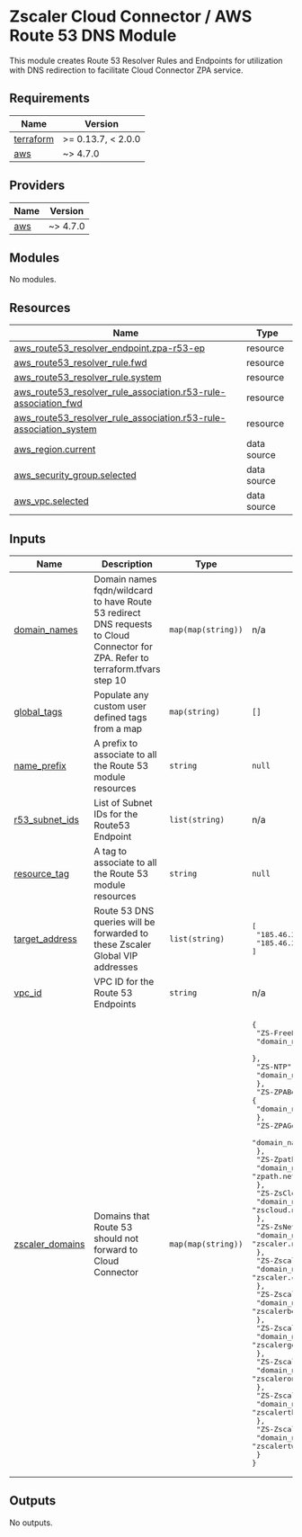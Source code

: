 # Zscaler Cloud Connector / AWS Route 53 DNS Module

This module creates Route 53 Resolver Rules and Endpoints for utilization with DNS redirection to facilitate Cloud Connector ZPA service.

<!-- BEGINNING OF PRE-COMMIT-TERRAFORM DOCS HOOK -->
## Requirements

| Name | Version |
|------|---------|
| <a name="requirement_terraform"></a> [terraform](#requirement\_terraform) | >= 0.13.7, < 2.0.0 |
| <a name="requirement_aws"></a> [aws](#requirement\_aws) | ~> 4.7.0 |

## Providers

| Name | Version |
|------|---------|
| <a name="provider_aws"></a> [aws](#provider\_aws) | ~> 4.7.0 |

## Modules

No modules.

## Resources

| Name | Type |
|------|------|
| [aws_route53_resolver_endpoint.zpa-r53-ep](https://registry.terraform.io/providers/hashicorp/aws/latest/docs/resources/route53_resolver_endpoint) | resource |
| [aws_route53_resolver_rule.fwd](https://registry.terraform.io/providers/hashicorp/aws/latest/docs/resources/route53_resolver_rule) | resource |
| [aws_route53_resolver_rule.system](https://registry.terraform.io/providers/hashicorp/aws/latest/docs/resources/route53_resolver_rule) | resource |
| [aws_route53_resolver_rule_association.r53-rule-association_fwd](https://registry.terraform.io/providers/hashicorp/aws/latest/docs/resources/route53_resolver_rule_association) | resource |
| [aws_route53_resolver_rule_association.r53-rule-association_system](https://registry.terraform.io/providers/hashicorp/aws/latest/docs/resources/route53_resolver_rule_association) | resource |
| [aws_region.current](https://registry.terraform.io/providers/hashicorp/aws/latest/docs/data-sources/region) | data source |
| [aws_security_group.selected](https://registry.terraform.io/providers/hashicorp/aws/latest/docs/data-sources/security_group) | data source |
| [aws_vpc.selected](https://registry.terraform.io/providers/hashicorp/aws/latest/docs/data-sources/vpc) | data source |

## Inputs

| Name | Description | Type | Default | Required |
|------|-------------|------|---------|:--------:|
| <a name="input_domain_names"></a> [domain\_names](#input\_domain\_names) | Domain names fqdn/wildcard to have Route 53 redirect DNS requests to Cloud Connector for ZPA. Refer to terraform.tfvars step 10 | `map(map(string))` | n/a | yes |
| <a name="input_global_tags"></a> [global\_tags](#input\_global\_tags) | Populate any custom user defined tags from a map | `map(string)` | `[]` | no |
| <a name="input_name_prefix"></a> [name\_prefix](#input\_name\_prefix) | A prefix to associate to all the Route 53 module resources | `string` | `null` | no |
| <a name="input_r53_subnet_ids"></a> [r53\_subnet\_ids](#input\_r53\_subnet\_ids) | List of Subnet IDs for the Route53 Endpoint | `list(string)` | n/a | yes |
| <a name="input_resource_tag"></a> [resource\_tag](#input\_resource\_tag) | A tag to associate to all the Route 53 module resources | `string` | `null` | no |
| <a name="input_target_address"></a> [target\_address](#input\_target\_address) | Route 53 DNS queries will be forwarded to these Zscaler Global VIP addresses | `list(string)` | <pre>[<br>  "185.46.212.88",<br>  "185.46.212.89"<br>]</pre> | no |
| <a name="input_vpc_id"></a> [vpc\_id](#input\_vpc\_id) | VPC ID for the Route 53 Endpoints | `string` | n/a | yes |
| <a name="input_zscaler_domains"></a> [zscaler\_domains](#input\_zscaler\_domains) | Domains that Route 53 should not forward to Cloud Connector | `map(map(string))` | <pre>{<br>  "ZS-FreeBSD": {<br>    "domain_name": "freebsd.org"<br>  },<br>  "ZS-NTP": {<br>    "domain_name": "ntp.org"<br>  },<br>  "ZS-ZPABeta": {<br>    "domain_name": "zpabeta.net"<br>  },<br>  "ZS-ZPAGov": {<br>    "domain_name": "zpagov.net"<br>  },<br>  "ZS-Zpath": {<br>    "domain_name": "zpath.net"<br>  },<br>  "ZS-ZsCloud": {<br>    "domain_name": "zscloud.net"<br>  },<br>  "ZS-ZsNet": {<br>    "domain_name": "zscaler.net"<br>  },<br>  "ZS-Zscaler": {<br>    "domain_name": "zscaler.com"<br>  },<br>  "ZS-ZscalerBeta": {<br>    "domain_name": "zscalerbeta.net"<br>  },<br>  "ZS-ZscalerGov": {<br>    "domain_name": "zscalergov.net"<br>  },<br>  "ZS-ZscalerOne": {<br>    "domain_name": "zscalerone.net"<br>  },<br>  "ZS-ZscalerThree": {<br>    "domain_name": "zscalerthree.net"<br>  },<br>  "ZS-ZscalerTwo": {<br>    "domain_name": "zscalertwo.net"<br>  }<br>}</pre> | no |

## Outputs

No outputs.
<!-- END OF PRE-COMMIT-TERRAFORM DOCS HOOK -->